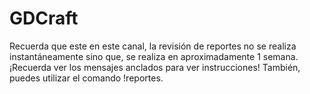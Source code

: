 # GDCraft
Recuerda que este en este canal, la revisión de reportes no se realiza instantáneamente sino que, se realiza en  aproximadamente 1 semana. ¡Recuerda ver los mensajes anclados para ver instrucciones! También, puedes utilizar el comando !reportes.
